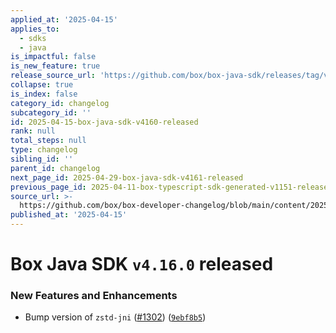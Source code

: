 ```yaml
---
applied_at: '2025-04-15'
applies_to:
  - sdks
  - java
is_impactful: false
is_new_feature: true
release_source_url: 'https://github.com/box/box-java-sdk/releases/tag/v4.16.0'
collapse: true
is_index: false
category_id: changelog
subcategory_id: ''
id: 2025-04-15-box-java-sdk-v4160-released
rank: null
total_steps: null
type: changelog
sibling_id: ''
parent_id: changelog
next_page_id: 2025-04-29-box-java-sdk-v4161-released
previous_page_id: 2025-04-11-box-typescript-sdk-generated-v1151-released
source_url: >-
  https://github.com/box/box-developer-changelog/blob/main/content/2025/04-15-box-java-sdk-v4160-released.md
published_at: '2025-04-15'
---
```

# Box Java SDK `v4.16.0` released

### New Features and Enhancements

* Bump version of `zstd-jni` ([#1302][1]) ([`9ebf8b5`][2])

[1]: https://github.com/box/box-java-sdk/issues/1302

[2]: https://github.com/box/box-java-sdk/commit/9ebf8b5d16c0ab8f4aa19849fdaa86935d38b294